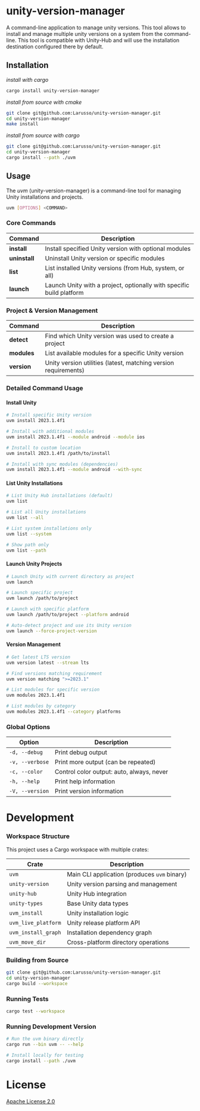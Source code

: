 unity-version-manager
=====================

A command-line application to manage unity versions.
This tool allows to install and manage multiple unity versions on a system from the command-line. This tool is compatible with Unity-Hub and will use the installation destination configured there by default.



Installation
------------

_install with cargo_

```bash
cargo install unity-version-manager
```

_install from source with cmake_

```bash
git clone git@github.com:Larusso/unity-version-manager.git
cd unity-version-manager
make install
```

_install from source with cargo_

```bash
git clone git@github.com:Larusso/unity-version-manager.git
cd unity-version-manager
cargo install --path ./uvm
```

Usage
-----

The _uvm_ (unity-version-manager) is a command-line tool for managing Unity installations and projects.

```bash
uvm [OPTIONS] <COMMAND>
```

### Core Commands

| Command | Description |
| ------- | ----------- |
| **install** | Install specified Unity version with optional modules |
| **uninstall** | Uninstall Unity version or specific modules |
| **list** | List installed Unity versions (from Hub, system, or all) |
| **launch** | Launch Unity with a project, optionally with specific build platform |

### Project & Version Management

| Command | Description |
| ------- | ----------- |
| **detect** | Find which Unity version was used to create a project |
| **modules** | List available modules for a specific Unity version |
| **version** | Unity version utilities (latest, matching version requirements) |

### Detailed Command Usage

#### Install Unity
```bash
# Install specific Unity version
uvm install 2023.1.4f1

# Install with additional modules
uvm install 2023.1.4f1 --module android --module ios

# Install to custom location
uvm install 2023.1.4f1 /path/to/install

# Install with sync modules (dependencies)
uvm install 2023.1.4f1 --module android --with-sync
```

#### List Unity Installations
```bash
# List Unity Hub installations (default)
uvm list

# List all Unity installations
uvm list --all

# List system installations only
uvm list --system

# Show path only
uvm list --path
```

#### Launch Unity Projects
```bash
# Launch Unity with current directory as project
uvm launch

# Launch specific project
uvm launch /path/to/project

# Launch with specific platform
uvm launch /path/to/project --platform android

# Auto-detect project and use its Unity version
uvm launch --force-project-version
```

#### Version Management
```bash
# Get latest LTS version
uvm version latest --stream lts

# Find versions matching requirement
uvm version matching ">=2023.1"

# List modules for specific version
uvm modules 2023.1.4f1

# List modules by category
uvm modules 2023.1.4f1 --category platforms
```

### Global Options

| Option | Description |
| ------ | ----------- |
| `-d, --debug` | Print debug output |
| `-v, --verbose` | Print more output (can be repeated) |
| `-c, --color` | Control color output: auto, always, never |
| `-h, --help` | Print help information |
| `-V, --version` | Print version information |

Development
===========

### Workspace Structure

This project uses a Cargo workspace with multiple crates:

| Crate | Description |
| ----- | ----------- |
| `uvm` | Main CLI application (produces `uvm` binary) |
| `unity-version` | Unity version parsing and management |
| `unity-hub` | Unity Hub integration |
| `unity-types` | Base Unity data types |
| `uvm_install` | Unity installation logic |
| `uvm_live_platform` | Unity release platform API |
| `uvm_install_graph` | Installation dependency graph |
| `uvm_move_dir` | Cross-platform directory operations |

### Building from Source

```bash
git clone git@github.com:Larusso/unity-version-manager.git
cd unity-version-manager
cargo build --workspace
```

### Running Tests

```bash
cargo test --workspace
```

### Running Development Version

```bash
# Run the uvm binary directly
cargo run --bin uvm -- --help

# Install locally for testing
cargo install --path ./uvm
```

License
=======

[Apache License 2.0](LICENSE)

[rvm]:      https://rvm.io/
[rustup]:   https://rustup.rs/

